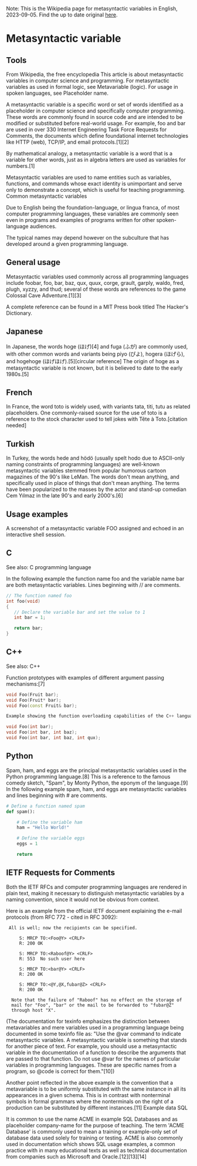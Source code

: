 Note: This is the Wikipedia page for metasyntactic variables in English, 2023-09-05. Find the
up to date original [here](https://en.wikipedia.org/wiki/Metasyntactic_variable).

# Metasyntactic variable

## Tools

From Wikipedia, the free encyclopedia
This article is about metasyntactic variables in computer science and programming. For metasyntactic 
variables as used in formal logic, see Metavariable (logic). For usage in spoken languages, see 
Placeholder name.

A metasyntactic variable is a specific word or set of words identified as a placeholder in computer 
science and specifically computer programming. These words are commonly found in source code and are 
intended to be modified or substituted before real-world usage. For example, foo and bar are used in 
over 330 Internet Engineering Task Force Requests for Comments, the documents which define 
foundational internet technologies like HTTP (web), TCP/IP, and email protocols.[1][2]

By mathematical analogy, a metasyntactic variable is a word that is a variable for other words, 
just as in algebra letters are used as variables for numbers.[1]

Metasyntactic variables are used to name entities such as variables, functions, and commands whose 
exact identity is unimportant and serve only to demonstrate a concept, which is useful for teaching 
programming.
Common metasyntactic variables

Due to English being the foundation-language, or lingua franca, of most computer programming 
languages, these variables are commonly seen even in programs and examples of programs written for other spoken-language audiences.

The typical names may depend however on the subculture that has developed around a given programming 
language.

## General usage

Metasyntactic variables used commonly across all programming languages include foobar, foo, bar, 
baz, qux, quux, corge, grault, garply, waldo, fred, plugh, xyzzy, and thud; several of these words 
are references to the game Colossal Cave Adventure.[1][3]

A complete reference can be found in a MIT Press book titled The Hacker's Dictionary.

## Japanese

In Japanese, the words hoge (ほげ)[4] and fuga (ふが) are commonly used, with other common words 
and variants being piyo (ぴよ), hogera (ほげら), and hogehoge (ほげほげ).[5][circular reference] 
The origin of hoge as a metasyntactic variable is not known, but it is believed to date to the early 
1980s.[5]

## French

In France, the word toto is widely used, with variants tata, titi, tutu as related placeholders. 
One commonly-raised source for the use of toto is a reference to the stock character used to tell 
jokes with Tête à Toto.[citation needed]

## Turkish

In Turkey, the words hede and hödö (usually spelt hodo due to ASCII-only naming constraints of 
programming languages) are well-known metasyntactic variables stemmed from popular humorous cartoon 
magazines of the 90's like LeMan. The words don't mean anything, and specifically used in place of 
things that don't mean anything. The terms have been popularized to the masses by the actor and 
stand-up comedian Cem Yılmaz in the late 90's and early 2000's.[6]

## Usage examples
A screenshot of a metasyntactic variable FOO assigned and echoed in an interactive shell session.

## C
See also: C programming language

In the following example the function name foo and the variable name bar are both metasyntactic 
variables. Lines beginning with // are comments.

```c
// The function named foo
int foo(void)
{
   // Declare the variable bar and set the value to 1
   int bar = 1;

   return bar;
}
```

## C++
See also: C++

Function prototypes with examples of different argument passing mechanisms:[7]

```cpp
void Foo(Fruit bar);
void Foo(Fruit* bar);
void Foo(const Fruit& bar);

Example showing the function overloading capabilities of the C++ language

void Foo(int bar);
void Foo(int bar, int baz);
void Foo(int bar, int baz, int qux);
```

## Python

Spam, ham, and eggs are the principal metasyntactic variables used in the Python programming 
language.[8] This is a reference to the famous comedy sketch, "Spam", by Monty Python, the eponym 
of the language.[9] In the following example spam, ham, and eggs are metasyntactic variables and 
lines beginning with # are comments.

```python
# Define a function named spam
def spam():

    # Define the variable ham
    ham = "Hello World!"

    # Define the variable eggs
    eggs = 1

    return
```

## IETF Requests for Comments

Both the IETF RFCs and computer programming languages are rendered in plain text, making it 
necessary to distinguish metasyntactic variables by a naming convention, since it would not be 
obvious from context.

Here is an example from the official IETF document explaining the e-mail protocols (from RFC 772 - 
cited in RFC 3092):

```text
 All is well; now the recipients can be specified.

     S: MRCP TO:<Foo@Y> <CRLF>
     R: 200 OK

     S: MRCP TO:<Raboof@Y> <CRLF>
     R: 553  No such user here

     S: MRCP TO:<bar@Y> <CRLF>
     R: 200 OK

     S: MRCP TO:<@Y,@X,fubar@Z> <CRLF>
     R: 200 OK

  Note that the failure of "Raboof" has no effect on the storage of
  mail for "Foo", "bar" or the mail to be forwarded to "fubar@Z"
  through host "X".
```

(The documentation for texinfo emphasizes the distinction between metavariables and mere variables 
used in a programming language being documented in some texinfo file as: "Use the @var command to 
indicate metasyntactic variables. A metasyntactic variable is something that stands for another 
piece of text. For example, you should use a metasyntactic variable in the documentation of a 
function to describe the arguments that are passed to that function. Do not use @var for the names 
of particular variables in programming languages. These are specific names from a program, so 
@code is correct for them."[10])

Another point reflected in the above example is the convention that a metavariable is to be 
uniformly substituted with the same instance in all its appearances in a given schema. This is in 
contrast with nonterminal symbols in formal grammars where the nonterminals on the right of a 
production can be substituted by different instances.[11]
Example data
SQL

It is common to use the name ACME in example SQL Databases and as placeholder company-name for the 
purpose of teaching. The term 'ACME Database' is commonly used to mean a training or example-only 
set of database data used solely for training or testing. ACME is also commonly used in 
documentation which shows SQL usage examples, a common practice with in many educational texts as 
well as technical documentation from companies such as Microsoft and Oracle.[12][13][14]
